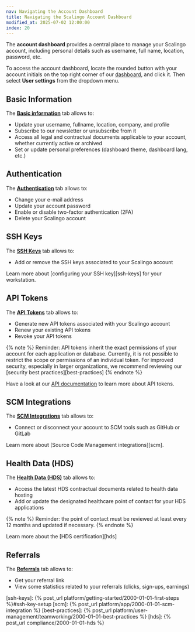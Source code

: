```yaml
---
nav: Navigating the Account Dashboard
title: Navigating the Scalingo Account Dashboard
modified_at: 2025-07-02 12:00:00
index: 20
---
```



The **account dashboard** provides a central place to manage your Scalingo
account, including personal details such as username, full name, location,
password, etc.

To access the account dashboard, locate the rounded button with your account
initials on the top right corner of our [dashboard][dashboard-account], and
click it. Then select **User settings** from the dropdown menu.


## Basic Information

The [**Basic information**][dashboard-account] tab allows to:

- Update your username, fullname, location, company, and profile
- Subscribe to our newsletter or unsubscribe from it
- Access all legal and contractual documents applicable to your account,
  whether currently active or archived
- Set or update personal preferences (dashboard theme, dashboard lang, etc.)


## Authentication

The [**Authentication**][account-authentication] tab allows to:

- Change your e-mail address
- Update your account password
- Enable or disable two-factor authentication (2FA)
- Delete your Scalingo account


## SSH Keys

The [**SSH Keys**][account-keys] tab allows to:

- Add or remove the SSH keys associated to your Scalingo account

Learn more about [configuring your SSH key][ssh-keys] for your workstation.


## API Tokens

The [**API Tokens**][account-tokens] tab allows to:

- Generate new API tokens associated with your Scalingo account
- Renew your existing API tokens
- Revoke your API tokens

{% note %}
Reminder: API tokens inherit the exact permissions of your account for each
application or database. Currently, it is not possible to restrict the scope or
permissions of an individual token. For improved security, especially in larger
organizations, we recommend reviewing our [security best
practices][best-practices]
{% endnote %}

Have a look at our [API documentation][api] to learn more about API tokens.


## SCM Integrations

The [**SCM Integrations**][account-integrations] tab allows to:

- Connect or disconnect your account to SCM tools such as GitHub or GitLab

Learn more about [Source Code Management integrations][scm].


## Health Data (HDS)

The [**Health Data (HDS)**][account-hds] tab allows to:

- Access the latest HDS contractual documents related to health data hosting
- Add or update the designated healthcare point of contact for your
  HDS applications

{% note %}
Reminder: the point of contact must be reviewed at least every 12 months and
updated if necessary.
{% endnote %}

Learn more about the [HDS certification][hds]


## Referrals

The [**Referrals**][account-referrals] tab allows to:

- Get your referral link
- View some statistics related to your referrals (clicks, sign-ups, earnings)


[api]: https://developers.scalingo.com
[dashboard-account]: https://dashboard.scalingo.com/account
[account-authentication]: https://dashboard.scalingo.com/account/authentication
[account-keys]: https://dashboard.scalingo.com/account/keys
[account-tokens]: https://dashboard.scalingo.com/account/tokens
[account-integrations]: https://dashboard.scalingo.com/account/integrations
[account-hds]: https://dashboard.scalingo.com/account/hds
[account-referrals]: https://dashboard.scalingo.com/account/referrals

[ssh-keys]: {% post_url platform/getting-started/2000-01-01-first-steps %}#ssh-key-setup
[scm]: {% post_url platform/app/2000-01-01-scm-integration %}
[best-practices]: {% post_url platform/user-management/teamworking/2000-01-01-best-practices %}
[hds]: {% post_url compliance/2000-01-01-hds %}

